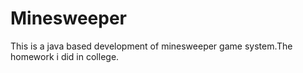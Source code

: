 # Minesweeper
This is a java based development of minesweeper game system.The homework i did in college.
